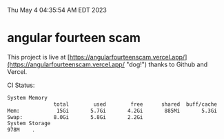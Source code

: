 Thu May  4 04:35:54 AM EDT 2023

# angular fourteen scam


This project is live at [https://angularfourteenscam.vercel.app/](https://angularfourteenscam.vercel.app/ "dog!") thanks to Github and Vercel.

CI Status: 

```bash
System Memory
               total        used        free      shared  buff/cache   available
Mem:            15Gi       5.7Gi       4.2Gi       885Mi       5.3Gi       8.3Gi
Swap:          8.0Gi       5.8Gi       2.2Gi
System Storage
978M	.
```
```bash
